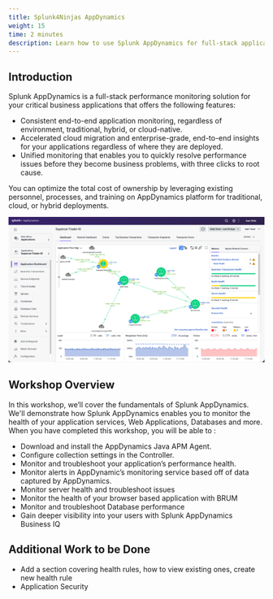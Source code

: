 ```yaml
---
title: Splunk4Ninjas AppDynamics
weight: 15
time: 2 minutes
description: Learn how to use Splunk AppDynamics for full-stack application performance monitoring, from installing Java APM agents and monitoring application health to troubleshooting performance issues, tracking browser metrics with BRUM, analyzing database performance, and gaining business insights with Business IQ.
---
```


## Introduction

Splunk AppDynamics is a full-stack performance monitoring solution for your critical business applications that offers the following features:

- Consistent end-to-end application monitoring, regardless of environment, traditional, hybrid, or cloud-native.
- Accelerated cloud migration and enterprise-grade, end-to-end insights for your applications regardless of where they are deployed.
- Unified monitoring that enables you to quickly resolve performance issues before they become business problems, with three clicks to root cause.

You can optimize the total cost of ownership by leveraging existing personnel, processes, and training on AppDynamics platform for traditional, cloud, or hybrid deployments.

![Screenshot of AppDynamics Dashboard](images/controller-vm.png)

## Workshop Overview

In this workshop, we’ll cover the fundamentals of Splunk AppDynamics. We'll demonstrate how Splunk AppDynamics enables you to monitor the health of your application services, Web Applications, Databases and more. When you have completed this workshop, you will be able to :

- Download and install the AppDynamics Java APM Agent.
- Configure collection settings in the Controller.
- Monitor and troubleshoot your application’s performance health.
- Monitor alerts in AppDynamic’s monitoring service based off of data captured by AppDynamics.
- Monitor server health and troubleshoot issues
- Monitor the health of your browser based application with BRUM
- Monitor and troubleshoot Database performance
- Gain deeper visibility into your users with Splunk AppDynamics Business IQ

## Additional Work to be Done

- Add a section covering health rules, how to view existing ones, create new health rule
- Application Security
